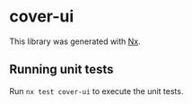# cover-ui

This library was generated with [Nx](https://nx.dev).

## Running unit tests

Run `nx test cover-ui` to execute the unit tests.
